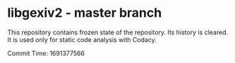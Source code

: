 # libgexiv2 - master branch

This repository contains frozen state of the repository.
Its history is cleared. It is used only for static code
analysis with Codacy.

Commit Time: 1691377566
